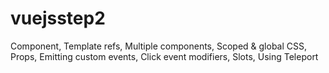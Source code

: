 # vuejsstep2  
Component, Template refs, Multiple components, Scoped & global CSS, Props, Emitting custom events, Click event modifiers, Slots, Using Teleport
